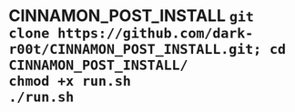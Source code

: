 # CINNAMON_POST_INSTALL `git clone https://github.com/dark-r00t/CINNAMON_POST_INSTALL.git; cd CINNAMON_POST_INSTALL/` <br>`chmod +x run.sh` <br>`./run.sh` 
